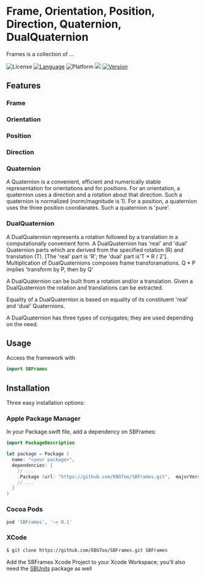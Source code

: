 # Frame, Orientation, Position, Direction, Quaternion, DualQuaternion

Frames is a collection of ...

![License](https://img.shields.io/cocoapods/l/SBFrames.svg)
[![Language](https://img.shields.io/badge/lang-Swift-orange.svg?style=flat)](https://developer.apple.com/swift/)
![Platform](https://img.shields.io/cocoapods/p/SBFrames.svg)
![](https://img.shields.io/badge/Package%20Maker-compatible-orange.svg)
[![Version](https://img.shields.io/cocoapods/v/SBFrames.svg)](http://cocoapods.org)

## Features

### Frame

### Orientation

### Position

### Direction

### Quaternion

A Quaternion is a convenient, efficient and numerically stable representation for orientations
and for positions.  For an orientation, a quaternion uses a direction and a rotation about that
direction.  Such a quaternion is normalized (norm/magnitude is 1).  For a position, a quaternion
uses the three position coordianates.  Such a quaternion is 'pure'.

### DualQuaternion

A DualQuaternion represents a rotation followed by a translation in a computationally
convenient form.  A DualQuaternion has 'real' and 'dual' Quaternion parts which are derived 
from the specified rotation (R) and translation (T).  [The 'real' part is 'R'; the 'dual' part
is'T * R / 2'].  Multiplication of DualQuaternions composes frame transforamations. Q * P
implies 'transform by P, then by Q'

A DualQuaternion can be built from a rotation and/or a translation.  Given a DualQuaternion
the rotation and translations can be extracted.

Equality of a DualQuaternion is based on equality of its constituent 'real' and 'dual'
Quaternions.

A DualQuaternion has three types of conjugates; they are used depending on the need.

## Usage

Access the framework with

```swift
import SBFrames
```

## Installation

Three easy installation options:

### Apple Package Manager

In your Package.swift file, add a dependency on SBFrames:

```swift
import PackageDescription

let package = Package (
  name: "<your package>",
  dependencies: [
    // ...
    .Package (url: "https://github.com/EBGToo/SBFrames.git",  majorVersion: 0),
    // ...
  ]
)
```

### Cocoa Pods

```ruby
pod 'SBFrames', '~> 0.1'
```

### XCode

```bash
$ git clone https://github.com/EBGToo/SBFrames.git SBFrames
```

Add the SBFrames Xcode Project to your Xcode Workspace; you'll also need the [SBUnits](https://github.com/EBGToo/SBUnits) package
as well
